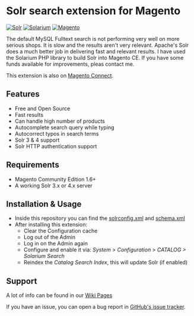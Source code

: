 Solr search extension for Magento
================
[![Solr](https://lucene.apache.org/images/solr.png)](https://lucene.apache.org/solr/)
[![Solarium](http://www.raspberry.nl/wp-content/uploads/2011/12/solarium.gif)](http://www.solarium-project.org/)
[![Magento](http://21inspired.com/wp-content/uploads/2010/01/magento-logo-1.jpg)](http://magento.com/)

The default MySQL Fulltext search is not performing very well on more serious shops. It is slow and the results aren't very relevant. Apache's Solr does a much better job in delivering fast and relevant results. I have used the Solarium PHP library to build Solr into Magento CE. If you have some funds available for improvements, pleas contact me.

This extension is also on [Magento Connect](http://www.magentocommerce.com/magento-connect/solr-search-based-on-solarium.html).

## Features

  * Free and Open Source
  * Fast results
  * Can handle high number of products
  * Autocomplete search query while typing
  * Autocorrect typos in search terms
  * Solr 3 & 4 support
  * Solr HTTP authentication support

## Requirements

  * Magento Community Edition 1.6+
  * A working Solr 3.x or 4.x server

## Installation & Usage

  * Inside this repository you can find the [solrconfig.xml](https://github.com/jeroenvermeulen/magento-solarium/blob/master/app/code/community/JeroenVermeulen/Solarium/docs/solrconfig.xml) and [schema.xml](https://github.com/jeroenvermeulen/magento-solarium/blob/master/app/code/community/JeroenVermeulen/Solarium/docs/schema.xml)
  * After installing this extension:
    * Clear the Configuration cache
    * Log out of the Admin
    * Log in on the Admin again
    * Configure and enable it via: *System > Configuration > CATALOG > Solarium Search*
    * Reindex the *Catalog Search Index*, this will update Solr (if enabled)

## Support

A lot of info can be found in our [Wiki Pages](https://github.com/jeroenvermeulen/magento-solarium/wiki)

If you have an issue, you can open a bug report in [GitHub's issue tracker](https://github.com/jeroenvermeulen/magento-solarium/issues).

